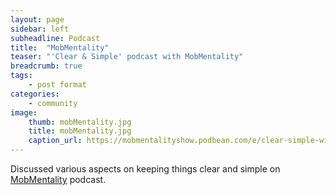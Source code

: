 ```yaml
---
layout: page
sidebar: left
subheadline: Podcast
title:  "MobMentality"
teaser: "'Clear & Simple' podcast with MobMentality"
breadcrumb: true
tags:
    - post format
categories:
    - community
image:
    thumb: mobMentality.jpg
    title: mobMentality.jpg
    caption_url: https://mobmentalityshow.podbean.com/e/clear-simple-with-dustin-thostenson/
---
```

Discussed various aspects on keeping things clear and simple on <a href="https://that.us/activities/nIO31FvXD0ppdMQkIbny" target='new'>MobMentality</a> podcast.